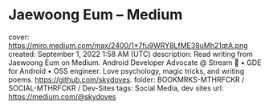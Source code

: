 # Jaewoong Eum – Medium

cover: https://miro.medium.com/max/2400/1*7fu9WRY8LfME38uMh21qtA.png
created: September 1, 2022 1:58 AM (UTC)
description: Read writing from Jaewoong Eum on Medium. Android Developer Advocate @ Stream 🥑 • GDE for Android • OSS engineer. Love psychology, magic tricks, and writing poems. https://github.com/skydoves.
folder: BOOKMRKS-MTHRFCKR / SOCIAL-MTHRFCKR / Dev-Sites
tags: Social Media, dev sites
url: https://medium.com/@skydoves